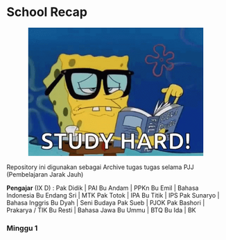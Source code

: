 # School Recap
<div align="center">
  <img width="80%" height="80%" src="study.gif">
</div>

Repository ini digunakan sebagai Archive tugas tugas selama PJJ (Pembelajaran Jarak Jauh)

**Pengajar** (IX D) :
Pak Didik     | PAI
Bu Andam      | PPKn
Bu Emil       | Bahasa Indonesia
Bu Endang Sri | MTK
Pak Totok     | IPA
Bu Titik      | IPS
Pak Sunaryo   | Bahasa Inggris
Bu Dyah       | Seni Budaya
Pak Sueb      | PJOK
Pak Bashori   | Prakarya / TIK
Bu Resti      | Bahasa Jawa
Bu Ummu       | BTQ
Bu Ida        | BK

### Minggu 1